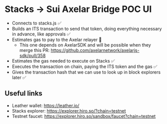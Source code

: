# Stacks -> Sui Axelar Bridge POC UI

- Connects to stacks.js ✅
- Builds an ITS transaction to send that token, doing everything necessary in advance, like approvals ✅
- Estimates gas to pay to the Axelar relayer 🚧
    - This one depends on AxelarSDK and will be possible when they merge this PR: https://github.com/axelarnetwork/axelarjs-sdk/pull/358
- Estimates the gas needed to execute on Stacks ✅
- Executes the transaction on chain, paying the ITS token and the gas ✅
- Gives the transaction hash that we can use to look up in block explorers later ✅


## Useful links
- Leather wallet: https://leather.io/
- Stacks explorer: https://explorer.hiro.so/?chain=testnet
- Testnet faucet: https://explorer.hiro.so/sandbox/faucet?chain=testnet